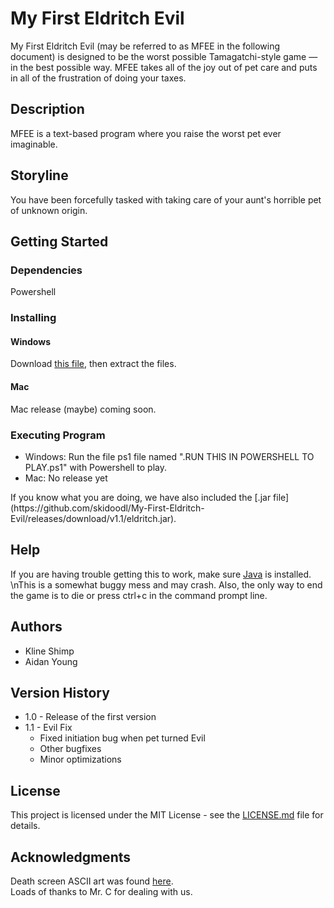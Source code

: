 # My First Eldritch Evil
My First Eldritch Evil (may be referred to as MFEE in the following document) is designed to be the worst possible Tamagatchi-style game — in the best possible way. MFEE takes all of the joy out of pet care and puts in all of the frustration of doing your taxes. 

## Description
MFEE is a text-based program where you raise the worst pet ever imaginable.

## Storyline
You have been forcefully tasked with taking care of your aunt's horrible pet of unknown origin. 

## Getting Started
### Dependencies
Powershell

### Installing
#### Windows
Download [this file](https://github.com/skidoodl/My-First-Eldritch-Evil/releases/download/v1.1/eldritch.with.ps.script.7z), then extract the files.
#### Mac
Mac release (maybe) coming soon.

### Executing Program
* Windows: Run the file ps1 file named ".RUN THIS IN POWERSHELL TO PLAY.ps1" with Powershell to play.
* Mac: No release yet
</p>If you know what you are doing, we have also included the [.jar file](https://github.com/skidoodl/My-First-Eldritch-Evil/releases/download/v1.1/eldritch.jar).

## Help
If you are having trouble getting this to work, make sure [Java](https://www.java.com/en/) is installed. \nThis is a somewhat buggy mess and may crash. Also, the only way to end the game is to die or press ctrl+c in the command prompt line.

## Authors
* Kline Shimp  
* Aidan Young

## Version History
* 1.0  - Release of the first version
* 1.1 - Evil Fix
    * Fixed initiation bug when pet turned Evil
    * Other bugfixes
    * Minor optimizations

## License
<!-- TODO: Figure out license -->
This project is licensed under the MIT License - see the [LICENSE.md](LICENSE.md) file for details.

## Acknowledgments
Death screen ASCII art was found [here](https://ascii.co.uk/art/rip).  
Loads of thanks to Mr. C for dealing with us.

<!---- IDK what all this stuff is or what to do with it: ---->

<!--
## Folder Structure

The workspace contains two folders by default, where:

- `src`: the folder to maintain sources
- `lib`: the folder to maintain dependencies

Meanwhile, the compiled output files will be generated in the `bin` folder by default.

> If you want to customize the folder structure, open `.vscode/settings.json` and update the related settings there.

## Dependency Management

The `JAVA PROJECTS` view allows you to manage your dependencies. More details can be found [here](https://github.com/microsoft/vscode-java-dependency#manage-dependencies). 
-->

